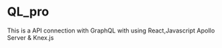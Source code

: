 # QL_pro

This is a API connection with GraphQL with using React,Javascript Apollo Server & Knex.js 
